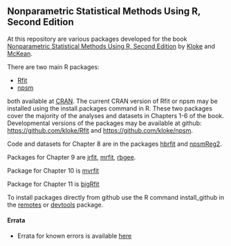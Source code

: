 Nonparametric Statistical Methods Using R, Second Edition
-----------------------------------------

At this repository are various packages developed for the book
[Nonparametric Statistical Methods Using R, Second Edition](https://www.routledge.com/Nonparametric-Statistical-Methods-Using-R/Kloke-McKean/p/book/9780367651350)
by 
[Kloke](https://github.com/kloke)
and [McKean](https://github.com/joemckean/).

There are two main R packages:
* [Rfit](https://cran.r-project.org/web/packages/Rfit/index.html) 
* [npsm](https://cran.r-project.org/web/packages/npsm/index.html)

both available at 
[CRAN](https://cran.r-project.org/).
The current CRAN version of Rfit or npsm may be installed using the install.packages command in R.
These two packages cover the majority of the analyses and datasets in Chapters 1-6 of the book.
Developmental versions of the packages may be available at github:
https://github.com/kloke/Rfit
and
https://github.com/kloke/npsm.


Code and datasets for Chapter 8 are in the packages
[hbrfit](https://github.com/kloke/hbrfit)
and 
[npsmReg2](https://github.com/kloke/npsmReg2).

Packages for Chapter 9 are 
[jrfit](https://github.com/kloke/jrfit),
[mrfit](https://github.com/kloke/mrfit),
[rbgee](https://github.com/kloke/rbgee).

Package for Chapter 10 is 
[mvrfit](https://github.com/kloke/mvrfit)

Package for Chapter 11 is 
[bigRfit](https://github.com/kloke/bigRfit)



To install packages directly from github use the R command
install_github in the [remotes](https://cran.r-project.org/web/packages/remotes/index.html) or [devtools](http://cran.r-project.org/web/packages/devtools/index.html) package.

#### Errata  ####
* Errata for known errors is available [here](./errata.md)

